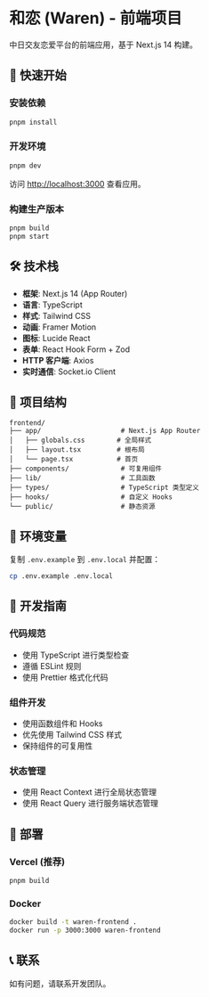 # 和恋 (Waren) - 前端项目

中日交友恋爱平台的前端应用，基于 Next.js 14 构建。

## 🚀 快速开始

### 安装依赖
```bash
pnpm install
```

### 开发环境
```bash
pnpm dev
```

访问 [http://localhost:3000](http://localhost:3000) 查看应用。

### 构建生产版本
```bash
pnpm build
pnpm start
```

## 🛠️ 技术栈

- **框架**: Next.js 14 (App Router)
- **语言**: TypeScript
- **样式**: Tailwind CSS
- **动画**: Framer Motion
- **图标**: Lucide React
- **表单**: React Hook Form + Zod
- **HTTP 客户端**: Axios
- **实时通信**: Socket.io Client

## 📁 项目结构

```
frontend/
├── app/                    # Next.js App Router
│   ├── globals.css        # 全局样式
│   ├── layout.tsx         # 根布局
│   └── page.tsx           # 首页
├── components/             # 可复用组件
├── lib/                    # 工具函数
├── types/                  # TypeScript 类型定义
├── hooks/                  # 自定义 Hooks
└── public/                 # 静态资源
```

## 🔧 环境变量

复制 `.env.example` 到 `.env.local` 并配置：

```bash
cp .env.example .env.local
```

## 📝 开发指南

### 代码规范
- 使用 TypeScript 进行类型检查
- 遵循 ESLint 规则
- 使用 Prettier 格式化代码

### 组件开发
- 使用函数组件和 Hooks
- 优先使用 Tailwind CSS 样式
- 保持组件的可复用性

### 状态管理
- 使用 React Context 进行全局状态管理
- 使用 React Query 进行服务端状态管理

## 🚀 部署

### Vercel (推荐)
```bash
pnpm build
```

### Docker
```bash
docker build -t waren-frontend .
docker run -p 3000:3000 waren-frontend
```

## 📞 联系

如有问题，请联系开发团队。 